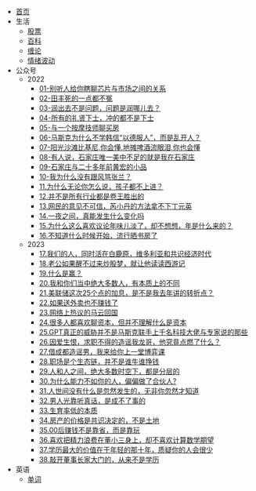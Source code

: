 * [首页](/)
* 生活
  * [股票](live/券商.md)
  * [百科](live/live.md)
  * [缠论](live/stock/1.md) 
  * [情绪波动](live/stock/情绪波动.md) 
* 公众号
  * 2022 
    * [01-别听人给你瞎聊芯片与市场之间的关系](live/公众号/01-别听人给你瞎聊芯片与市场之间的关系.md)
    * [02-田丰死的一点都不冤](live/公众号/02-田丰死的一点都不冤.md)
    * [03-润出去不是问题，问题是润哪儿去？](live/公众号/03-润出去不是问题，问题是润哪儿去.md)
    * [04-所有的礼贤下士，冲的都不是下士](live/公众号/04-所有的礼贤下士，冲的都不是下士.md)
    * [05-与一个按摩技师聊买房](live/公众号/05-与一个按摩技师聊买房.md)
    * [06-马斯克为什么不学韩信“以德服人”，而是乱开人？](live/公众号/06-马斯克为什么不学韩信“以德服人”，而是乱开人？.md)
    * [07-阳光沙滩比基尼,你会懂.地摊啤酒流眼泪,你也会懂](live/公众号/07-阳光沙滩比基尼,你会懂.地摊啤酒流眼泪,你也会懂.md)
    * [08-有人说，石家庄唯一美中不足的就是我在石家庄](live/公众号/08-有人说，石家庄唯一美中不足的就是我在石家庄.md)
    * [09-石家庄与二十多年前黄宏的小品](live/公众号/09-石家庄与二十多年前黄宏的小品.md)
    * [10-我为什么没有跟风骂张兰？](live/公众号/10-我为什么没有跟风骂张兰？.md)
    * [11.为什么无论你怎么说，孩子都不上进？](live/公众号/11.为什么无论你怎么说，孩子都不上进？.md)
    * [12.并不是所有行业都是卷王胜出的](live/公众号/12.并不是所有行业都是卷王胜出的.md)
    * [13.网民的意见不可信，芮小丹的方法拿不下丁元英](live/公众号/13.网民的意见不可信，芮小丹的方法拿不下丁元英.md)
    * [14.一夜之间，真能发生什么变化吗](live/公众号/14.一夜之间，真能发生什么变化吗.md)
    * [15.为什么这么喜欢议论年味儿淡了，却不想想，年是什么来的？](live/公众号/15.为什么这么喜欢议论年味儿淡了，却不想想，年是什么来的？.md)
    * [16.不知道什么时候开始，流行晒书房了](live/公众号/16.不知道什么时候开始，流行晒书房了.md)
  * 2023
    * [17.我们的人，同时活在白鹿原，维多利亚和共识经济时代](live/公众号/17.我们的人，同时活在白鹿原，维多利亚和共识经济时代.md)
    * [18.老公如果醒不过来炒股梦，就让他读读西游记](live/公众号/18.老公如果醒不过来炒股梦，就让他读读西游记.md)
    * [19.什么是赢？](live/公众号/19.什么是赢.md)
    * [20.我和你们当中绝大多数人，有本质上的不同](live/公众号/20.我和你们当中绝大多数人，有本质上的不同.md)
    * [21.美联储这次25个点的加息，是不是我去年讲的转折点？](live/公众号/21.美联储这次25个点的加息，是不是我去年讲的转折点？.md)
    * [22.如果送外卖也不赚钱了](live/公众号/22.如果送外卖也不赚钱了.md)
    * [23.网络上热议的马云回国](live/公众号/23.网络上热议的马云回国.md)
    * [24.很多人都喜欢聊资本，但并不理解什么是资本](live/公众号/24.很多人都喜欢聊资本，但并不理解什么是资本.md)
    * [25.GPT真正的威胁并不是马斯克联手上千名科技大佬与专家说的那些](live/公众号/25.GPT真正的威胁并不是马斯克联手上千名科技大佬与专家说的那些.md)
    * [26.因爱生恨，求职不得的造谣我龙哥，他究竟点燃了什么？](live/公众号/26.因爱生恨，求职不得的造谣我龙哥，他究竟点燃了什么？.md)
    * [27.借成都造谣男，我来给你上一堂博弈课](live/公众号/27.借成都造谣男，我来给你上一堂博弈课.md)
    * [28.职场是个生态链，并不是谁牛谁挣钱](live/公众号/28.职场是个生态链，并不是谁牛谁挣钱.md)
    * [29.人和人之间，绝大多数时空下，都是分层的](live/公众号/29.人和人之间，绝大多数时空下，都是分层的.md)
    * [30.为什么能力不如你的人，偏偏做了合伙人?](live/公众号/30.为什么能力不如你的人，偏偏做了合伙人？.md)
    * [31.人世间没有什么是忽然发生的，无非你忽然才知道](live/公众号/31.人世间没有什么是忽然发生的，无非你忽然才知道.md)
    * [32.男人光靠听真话，是成不了事的](live/公众号/32.男人光靠听真话，是成不了事的.md)
    * [33.生育率低的本质](live/公众号/33.生育率低的本质.md)
    * [34.房产的价格是共识决定的，不是土地](live/公众号/34.房产的价格是共识决定的，不是土地.md)
    * [35.00后赚钱不是靠省，而是靠玩](live/公众号/35.00后赚钱不是靠省，而是靠玩.md)
    * [36.喜欢把精力浪费在董小三身上，却不喜欢计算数学期望](live/公众号/36.喜欢把精力浪费在董小三身上，却不喜欢计算数学期望.md)
    * [37.学历最大的价值在于年轻的那十年，质疑你的人会很少](live/公众号/37.学历最大的价值在于年轻的那十年，质疑你的人会很少.md)
    * [38.敲开董事长家大门的，从来不是学历](live/公众号/38.敲开董事长家大门的，从来不是学历.md)
* 英语
  * [单词](live/keyword.md)